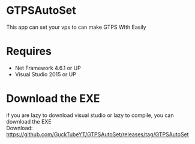 # GTPSAutoSet
This app can set your vps to can make GTPS WIth Easily
# Requires
- Net Framework 4.6.1 or UP
- Visual Studio 2015 or UP
# Download the EXE
if you are lazy to download visual studio or lazy to compile, you can download the EXE<br/>
Download: https://github.com/GuckTubeYT/GTPSAutoSet/releases/tag/GTPSAutoSet
